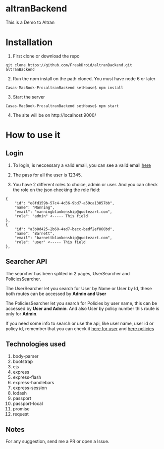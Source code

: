 # altranBackend
This is a Demo to Altran

# Installation

1. First clone or download the repo

```
git clone https://github.com/FreakDroid/altranBackend.git altranBackend
```

2. Run the npm install on the path cloned. You must have node 6 or later

```
Casas-MacBook-Pro:altranBackend setHouse$ npm install
```

3. Start the server

```
Casas-MacBook-Pro:altranBackend setHouse$ npm start
```

4. The site will be on http://localhost:9000/


# How to use it

## Login

1. To login, is neccessary a valid email, you can see a valid email [here](http://www.mocky.io/v2/5808862710000087232b75ac)

2. The pass for all the user is 12345.

3. You have 2 different roles to choice, admin or user. And you can check the role on the json checking the role field:

```
{
    "id": "e8fd159b-57c4-4d36-9bd7-a59ca13057bb",
    "name": "Manning",
    "email": "manningblankenship@quotezart.com",
    "role": "admin" <----- This field
},
{
    "id": "a3b8d425-2b60-4ad7-becc-bedf2ef860bd",
    "name": "Barnett",
    "email": "barnettblankenship@quotezart.com",
    "role": "user" <----- This field
},
```

## Searcher API

The searcher has been splited in 2 pages, UserSearcher and PoliciesSearcher.

The UserSearcher let you search for User by Name or User by Id, these both routes can be accessed by **Admin and User**

The PoliciesSearcher let you search for Policies by user name, this can be accessed by **User and Admin**. And also User by policy number this route is only for **Admin**.

If you need some info to search or use the api, like user name, user id or policy id, remember that you can check it [here for user](http://www.mocky.io/v2/5808862710000087232b75ac) and [here policies](http://www.mocky.io/v2/580891a4100000e8242b75c5)

## Technologies used

1. body-parser
2. bootstrap
3. ejs
4. express
5. express-flash
6. express-handlebars
7. express-session
8. lodash
9. passport
10. passport-local
11. promise
12. request


## Notes

For any suggestion, send me a PR or open a Issue.


